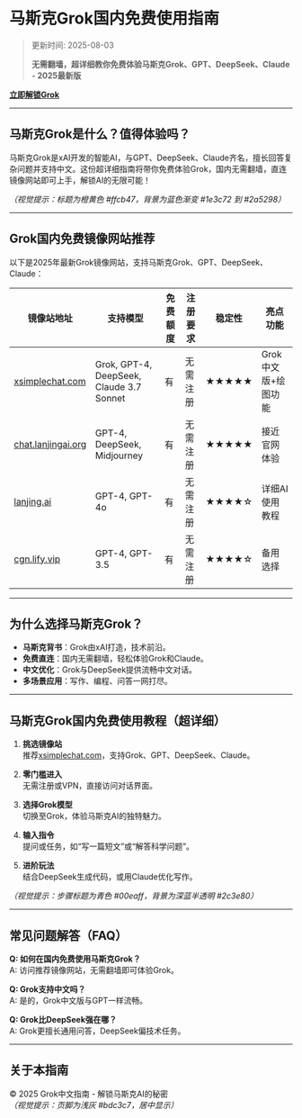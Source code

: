 # 马斯克Grok国内免费使用指南
>更新时间: 2025-08-03
>
> **无需翻墙，超详细教你免费体验马斯克Grok、GPT、DeepSeek、Claude - 2025最新版**

**[立即解锁Grok](https://xsimplechat.com)**  

---

## 马斯克Grok是什么？值得体验吗？

马斯克Grok是xAI开发的智能AI，与GPT、DeepSeek、Claude齐名，擅长回答复杂问题并支持中文。这份超详细指南将带你免费体验Grok，国内无需翻墙，直连镜像网站即可上手，解锁AI的无限可能！

*（视觉提示：标题为橙黄色 #ffcb47，背景为蓝色渐变 #1e3c72 到 #2a5298）*

---

## Grok国内免费镜像网站推荐

以下是2025年最新Grok镜像网站，支持马斯克Grok、GPT、DeepSeek、Claude：

| 镜像站地址                | 支持模型              | 免费额度 | 注册要求  | 稳定性 | 亮点功能            |
|---------------------------|-----------------------|----------|-----------|--------|---------------------|
| [xsimplechat.com](https://xsimplechat.com) | Grok, GPT-4, DeepSeek, Claude 3.7 Sonnet | 有       | 无需注册  | ★★★★★  | Grok中文版+绘图功能 |
| [chat.lanjingai.org](https://chat.lanjingai.org)       | GPT-4, DeepSeek, Midjourney   | 有       | 无需注册  | ★★★★★  | 接近官网体验       |
| [lanjing.ai](https://lanjing.ai)             | GPT-4, GPT-4o                | 有       | 无需注册  | ★★★★☆  | 详细AI使用教程     |
| [cgn.lify.vip](https://cgn.lify.vip)         | GPT-4, GPT-3.5              | 有       | 无需注册  | ★★★★☆  | 备用选择           |


---

## 为什么选择马斯克Grok？

- **马斯克背书**：Grok由xAI打造，技术前沿。
- **免费直连**：国内无需翻墙，轻松体验Grok和Claude。
- **中文优化**：Grok与DeepSeek提供流畅中文对话。
- **多场景应用**：写作、编程、问答一网打尽。

---

## 马斯克Grok国内免费使用教程（超详细）

1. **挑选镜像站**  
   推荐[xsimplechat.com](https://xsimplechat.com)，支持Grok、GPT、DeepSeek、Claude。

2. **零门槛进入**  
   无需注册或VPN，直接访问对话界面。

3. **选择Grok模型**  
   切换至Grok，体验马斯克AI的独特魅力。

4. **输入指令**  
   提问或任务，如“写一篇短文”或“解答科学问题”。

5. **进阶玩法**  
   结合DeepSeek生成代码，或用Claude优化写作。

*（视觉提示：步骤标题为青色 #00eaff，背景为深蓝半透明 #2c3e80）*

---

## 常见问题解答（FAQ）

**Q: 如何在国内免费使用马斯克Grok？**  
A: 访问推荐镜像网站，无需翻墙即可体验Grok。

**Q: Grok支持中文吗？**  
A: 是的，Grok中文版与GPT一样流畅。

**Q: Grok比DeepSeek强在哪？**  
A: Grok更擅长通用问答，DeepSeek偏技术任务。

---

## 关于本指南

© 2025 Grok中文指南 - 解锁马斯克AI的秘密  
*（视觉提示：页脚为浅灰 #bdc3c7，居中显示）*
